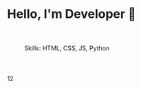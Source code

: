 <!DOCTYPE html>
<html>
<head>
  <title>My Portfolio</title>
  <style>
   bady  { font-family: Arial; text-align: center; }
    .card { padding: 20px; margin: 20px; border:  solid1xp #ccc; }
  </style>
</head>
<body>
  <h1>Hello, I'm Developer 🚀</h1>
  <div class="card">
    <p>Skills: HTML, CSS, JS, Python</h>
  </div>
</body>
</html> 12

